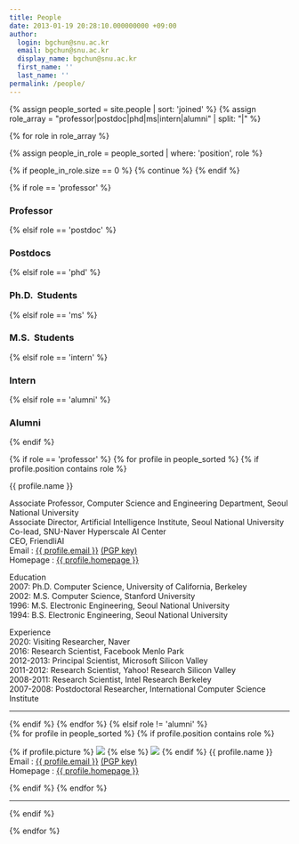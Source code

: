 ```yaml
---
title: People
date: 2013-01-19 20:28:10.000000000 +09:00
author:
  login: bgchun@snu.ac.kr
  email: bgchun@snu.ac.kr
  display_name: bgchun@snu.ac.kr
  first_name: ''
  last_name: ''
permalink: /people/
---
```


{% assign people_sorted = site.people | sort: 'joined' %}
{% assign role_array = "professor|postdoc|phd|ms|intern|alumni" | split: "|" %}

{% for role in role_array %}

{% assign people_in_role = people_sorted | where: 'position', role %}

<!-- Skip section if there's nobody -->
{% if people_in_role.size == 0 %}
  {% continue %}
{% endif %}

<div class="pos_header">

{% if role == 'professor' %}
<h3>Professor</h3>
 {% elsif role == 'postdoc' %}
<h3>Postdocs</h3>
 {% elsif role == 'phd' %}
<h3>Ph.D.  Students</h3>
 {% elsif role == 'ms' %}
<h3>M.S.  Students</h3>
 {% elsif role == 'intern' %}
<h3>Intern</h3>
 {% elsif role == 'alumni' %}
<h3>Alumni</h3>
{% endif %}
</div>

{% if role == 'professor' %}
{% for profile in people_sorted %}
{% if profile.position contains role %}
<div class="content list people">
<div class="one_fourth">
    <img src="{{ profile.picture }}" alt="">
</div>
<div class="three_fourth last">
    <div class="person-desc">
        <div class="person-author person-author-dark clearfix">
            <div class="person-author-wrapper">
                <span class="person-name">{{ profile.name }}</span>
                <span class="person-title"></span>
            </div>
            <div class="clear"></div>
        </div>
        <div class="person-content">
            <p>
            Associate Professor, Computer Science and Engineering Department, Seoul National University<br>
            Associate Director, Artificial Intelligence Institute, Seoul National University<br>
            Co-lead, SNU-Naver Hyperscale AI Center<br>
            CEO, FriendliAI<br>
            Email : <a href="mailto:{{ profile.email }}">{{ profile.email }}</a> <a href="{{ profile.pgpkey }}" target="_blank" rel="noopener noreferrer">(PGP key)</a><br>
            Homepage : <a href="{{ profile.homepage }}" target="_blank" rel="noopener noreferrer">{{ profile.homepage }}</a>
            </p>
            <p>Education<br>
            2007: Ph.D. Computer Science, University of California, Berkeley<br>
            2002: M.S. Computer Science, Stanford University<br>
            1996: M.S. Electronic Engineering, Seoul National University<br>
            1994: B.S. Electronic Engineering, Seoul National University</p>
            <p>Experience<br>
            2020: Visiting Researcher, Naver<br>
            2016: Research Scientist, Facebook Menlo Park<br>
            2012-2013: Principal Scientist, Microsoft Silicon Valley<br>
            2011-2012: Research Scientist, Yahoo! Research Silicon Valley<br>
            2008-2011: Research Scientist, Intel Research Berkeley<br>
            2007-2008: Postdoctoral Researcher, International Computer Science Institute<br>
            </p>
        </div>
    </div>
</div>
</div>
<hr>
{% endif %}
{% endfor %}
{% elsif role != 'alumni' %}
<div class="content list people">
  {% for profile in people_sorted %}
    {% if profile.position contains role %}
      <div class="list-item-people">
        <p class="list-post-title">
          {% if profile.picture %}
            <img class="profile-thumbnail" src="{{profile.picture}}">
          {% else %}
            <img class="profile-thumbnail" src="http://evansheline.com/wp-content/uploads/2011/02/facebook-Storm-Trooper.jpg">
          {% endif %}
          {{ profile.name }}
          Email :&nbsp;<a href="mailto:{{ profile.email }}">{{ profile.email }}</a>&nbsp;<a href="{{ profile.pgpkey }}" target="_blank" rel="noopener noreferrer">(PGP key)</a><br>
          Homepage :&nbsp;<a href="{{ profile.homepage }}" target="_blank" rel="noopener noreferrer">{{ profile.homepage }}</a>
        </p>
      </div>
    {% endif %}
  {% endfor %}
</div>
<hr>
{% endif %}


{% endfor %}
